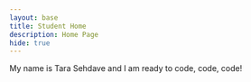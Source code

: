 ```yaml
---
layout: base
title: Student Home 
description: Home Page
hide: true
---
```


My name is Tara Sehdave and I am ready to code, code, code!